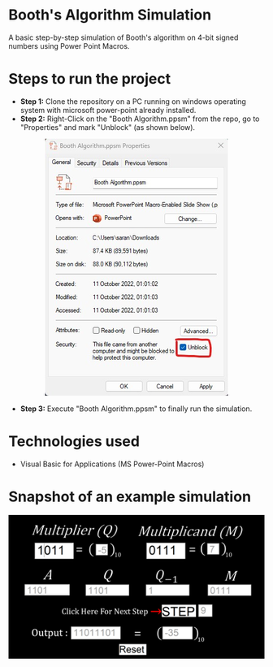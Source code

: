 # Booth's Algorithm Simulation
 A basic step-by-step simulation of Booth's algorithm on 4-bit signed numbers using Power Point Macros.

# Steps to run the project

- **Step 1:** Clone the repository on a PC running on windows operating system with microsoft power-point already installed.
- **Step 2:** Right-Click on the "Booth Algorithm.ppsm" from the repo, go to "Properties" and mark "Unblock" (as shown below).

<p align="center">
   <img src="unblock.jpg"/>
 </p>
 
 - **Step 3:** Execute "Booth Algorithm.ppsm" to finally run the simulation.

# Technologies used
 - Visual Basic for Applications (MS Power-Point Macros)

# Snapshot of an example simulation

![snapshot](snapshot.png)
